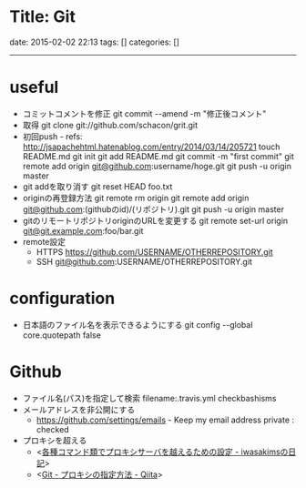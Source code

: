 Title: Git
==========
date: 2015-02-02 22:13
tags: []
categories: []
- - -
# useful
* コミットコメントを修正
		git commit --amend -m "修正後コメント"
* 取得
		git clone git://github.com/schacon/grit.git
* 初回push - refs: <http://jsapachehtml.hatenablog.com/entry/2014/03/14/205721>
		touch README.md
		git init
		git add README.md
		git commit -m "first commit"
		git remote add origin git@github.com:username/hoge.git
		git push -u origin master
* git addを取り消す
		git reset HEAD foo.txt
* originの再登録方法
		git remote rm origin
		git remote add origin git@github.com:(githubのid)/(リポジトリ).git
		git push -u origin master
* gitのリモートリポジトリoriginのURLを変更する
		git remote set-url origin git@git.example.com:foo/bar.git
* remote設定
	* HTTPS
			https://github.com/USERNAME/OTHERREPOSITORY.git
	* SSH
			git@github.com:USERNAME/OTHERREPOSITORY.git

# configuration
* 日本語のファイル名を表示できるようにする
		git config --global core.quotepath false

# Github
* ファイル名(パス)を指定して検索
		filename:.travis.yml checkbashisms
* メールアドレスを非公開にする
	* <https://github.com/settings/emails> - Keep my email address private : checked
* プロキシを超える
	* <[各種コマンド類でプロキシサーバを越えるための設定 - iwasakimsの日記](http://d.hatena.ne.jp/iwasakims/touch/20120726/1343322297)>
	* <[Git - プロキシの指定方法 - Qiita](http://qiita.com/tunepolo/items/296c2639e0b750de41c6)>
